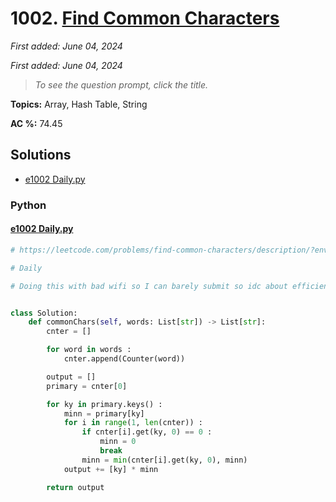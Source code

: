 # 1002. [Find Common Characters](<https://leetcode.com/problems/find-common-characters>)

*First added: June 04, 2024*

*First added: June 04, 2024*


> *To see the question prompt, click the title.*

**Topics:** Array, Hash Table, String

**AC %:** 74.45


## Solutions

- [e1002 Daily.py](<../my-submissions/e1002 Daily.py>)
### Python
#### [e1002 Daily.py](<../my-submissions/e1002 Daily.py>)
```Python
# https://leetcode.com/problems/find-common-characters/description/?envType=daily-question&envId=2024-06-05

# Daily

# Doing this with bad wifi so I can barely submit so idc about efficiency lol


class Solution:
    def commonChars(self, words: List[str]) -> List[str]:
        cnter = []

        for word in words :
            cnter.append(Counter(word))

        output = []
        primary = cnter[0]

        for ky in primary.keys() :
            minn = primary[ky]
            for i in range(1, len(cnter)) :
                if cnter[i].get(ky, 0) == 0 :
                    minn = 0
                    break
                minn = min(cnter[i].get(ky, 0), minn)
            output += [ky] * minn

        return output

```


